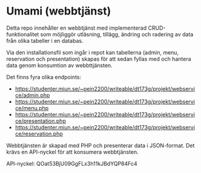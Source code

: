 # Umami (webbtjänst)
Detta repo innehåller en webbtjänst med implementerad CRUD-funktionalitet som möjliggör utläsning, tillägg, ändring och radering av data från olika tabeller i en databas. 

Via den installationsfil som ingår i repot kan tabellerna (admin, menu, reservation och presentation) skapas för att sedan fyllas med och hantera data genom konsumtion av webbttjänsten.

Det finns fyra olika endpoints:
* https://studenter.miun.se/~pein2200/writeable/dt173g/projekt/webservice/admin.php
* https://studenter.miun.se/~pein2200/writeable/dt173g/projekt/webservice/menu.php
* https://studenter.miun.se/~pein2200/writeable/dt173g/projekt/webservice/presentation.php
* https://studenter.miun.se/~pein2200/writeable/dt173g/projekt/webservice/reservation.php

Webbtjänsten är skapad med PHP och presenterar data i JSON-format. Det krävs en API-nyckel för att konsumera webbtjänsten.

API-nyckel: QOat53BjU09GgFLx3h11kJBdYQP84Fc4
